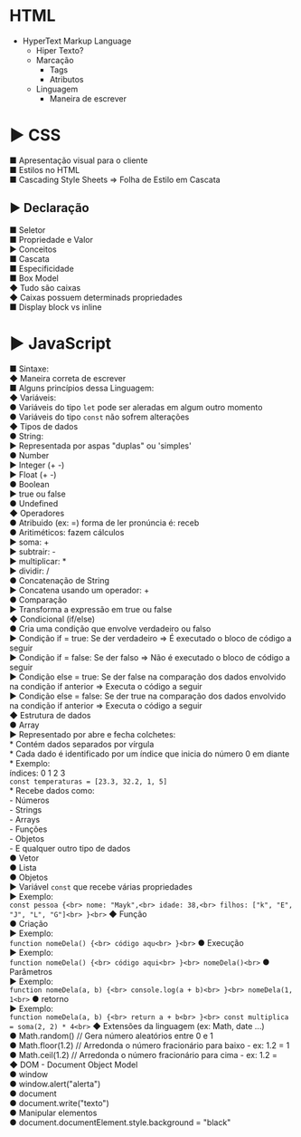 # HTML
  - HyperText Markup Language<br>
    - Hiper Texto?<br>
    - Marcação<br>
      - Tags<br>
      - Atributos<br>
    - Linguagem<br>
      - Maneira de escrever<br>
# ▶ CSS  
   ■ Apresentação visual para o cliente<br>
   ■ Estilos no HTML<br>
   ■ Cascading Style Sheets => Folha de Estilo em Cascata<br>
## ▶ Declaração
   ■ Seletor<br>
   ■ Propriedade e Valor<br>
  ▶ Conceitos<br>
   ■ Cascata<br>
   ■ Especificidade<br>
   ■ Box Model<br>
    ◆ Tudo são caixas<br>
    ◆ Caixas possuem determinads propriedades<br>
   ■ Display block vs inline<br>
     
# ▶ JavaScript 
   ■ Sintaxe:<br>
    ◆ Maneira correta de escrever<br>
   ■ Alguns princípios dessa Linguagem:<br>
    ◆ Variáveis:<br>
     ● Variáveis do tipo `let` pode ser aleradas em algum outro momento<br>
     ● Variáveis do tipo `const` não sofrem alterações<br>
    ◆ Tipos de dados<br>
     ● String:<br>
      ► Representada por aspas "duplas" ou 'simples'<br>
     ● Number<br>
      ► Integer (+ -)<br>
      ► Float (+ -)<br>
     ● Boolean<br>
      ► true ou false<br>
     ● Undefined<br>
    ◆ Operadores<br>
     ● Atribuido (ex: =) forma de ler pronúncia é: receb<br>
     ● Aritiméticos: fazem cálculos<br>
      ► soma: +<br>
      ► subtrair: -<br>
      ► multiplicar: *<br>
      ► dividir: /<br>
     ● Concatenação de String<br>
      ► Concatena usando um operador: +<br>
     ● Comparação<br>
      ► Transforma a expressão em true ou false<br>
    ◆ Condicional (if/else)<br>
     ● Cria uma condição que envolve verdadeiro ou falso<br>
      ► Condição if = true: Se der verdadeiro => É executado o bloco de código a seguir<br>
      ► Condição if = false: Se der falso => Não é executado o bloco de código a seguir<br>
      ► Condição else = true: Se der false na comparação dos dados envolvido na condição if anterior => Executa o código a seguir<br>
      ► Condição else = false: Se der true na comparação dos dados envolvido na condição if anterior => Executa o código a seguir<br>
    ◆ Estrutura de dados<br>
     ● Array<br>
      ► Representado por abre e fecha colchetes:<br>
       * Contém dados separados por vírgula<br>
       * Cada dado é identificado por um índice que inicia do número 0 em diante<br>
       * Exemplo:<br>
                         índices:  0     1   2  3<br>
         `const temperaturas = [23.3, 32.2, 1, 5]`<br>
       * Recebe dados como:<br>
        - Números<br>
        - Strings<br>
        - Arrays<br>
        - Funções<br>
        - Objetos<br>
        - E qualquer outro tipo de dados<br>
     ● Vetor<br>
     ● Lista<br>
     ● Objetos<br>
      ► Variável `const` que recebe várias propriedades<br>
      ► Exemplo:<br>
        ```
        const pessoa {<br>
          nome: "Mayk",<br>
          idade: 38,<br>
          filhos: ["k", "E", "J", "L", "G"]<br>
        }<br>
        ```
    ◆ Função<br>
     ● Criação<br>
      ► Exemplo:<br>
        ```
          function nomeDela() {<br>
            código aqu<br>
          }<br>
        ```
     ● Execução<br>
      ► Exemplo:<br>
        ```
          function nomeDela() {<br>
            código aqui<br>
          }<br>
          nomeDela()<br>
        ```
     ● Parâmetros<br>
      ► Exemplo:<br>
        ```
          function nomeDela(a, b) {<br>
            console.log(a + b)<br>
          }<br>
          nomeDela(1, 1<br>
        ```
     ● retorno<br>
      ► Exemplo:<br>
          ```
            function nomeDela(a, b) {<br>
              return a + b<br>
            }<br>
            const multiplica = soma(2, 2) * 4<br>
          ```
    ◆ Extensões da linguagem (ex: Math, date ...)<br>
     ● Math.random() // Gera número aleatórios entre 0 e 1<br>
     ● Math.floor(1.2) // Arredonda o número fracionário para baixo - ex: 1.2 = 1<br>
     ● Math.ceil(1.2) // Arredonda o número fracionário para cima - ex: 1.2 = <br>
    ◆ DOM - Document Object Model<br>
     ● window<br>
     ● window.alert("alerta")<br>
     ● document<br>
     ● document.write("texto")<br>
     ● Manipular elementos<br>
     ● document.documentElement.style.background = "black"<br>
